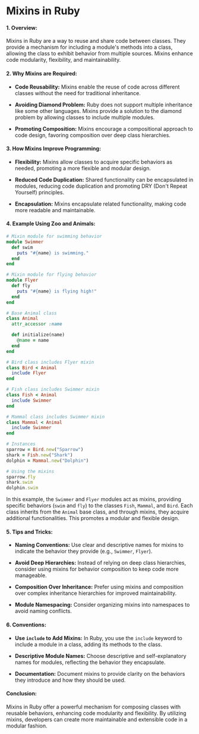 # Mixins in Ruby

#### **1. Overview:**
Mixins in Ruby are a way to reuse and share code between classes. They provide a mechanism for including a module's methods into a class, allowing the class to exhibit behavior from multiple sources. Mixins enhance code modularity, flexibility, and maintainability.

#### **2. Why Mixins are Required:**
- **Code Reusability:** Mixins enable the reuse of code across different classes without the need for traditional inheritance.

- **Avoiding Diamond Problem:** Ruby does not support multiple inheritance like some other languages. Mixins provide a solution to the diamond problem by allowing classes to include multiple modules.

- **Promoting Composition:** Mixins encourage a compositional approach to code design, favoring composition over deep class hierarchies.

#### **3. How Mixins Improve Programming:**
- **Flexibility:** Mixins allow classes to acquire specific behaviors as needed, promoting a more flexible and modular design.

- **Reduced Code Duplication:** Shared functionality can be encapsulated in modules, reducing code duplication and promoting DRY (Don't Repeat Yourself) principles.

- **Encapsulation:** Mixins encapsulate related functionality, making code more readable and maintainable.

#### **4. Example Using Zoo and Animals:**

```ruby
# Mixin module for swimming behavior
module Swimmer
  def swim
    puts "#{name} is swimming."
  end
end

# Mixin module for flying behavior
module Flyer
  def fly
    puts "#{name} is flying high!"
  end
end

# Base Animal class
class Animal
  attr_accessor :name

  def initialize(name)
    @name = name
  end
end

# Bird class includes Flyer mixin
class Bird < Animal
  include Flyer
end

# Fish class includes Swimmer mixin
class Fish < Animal
  include Swimmer
end

# Mammal class includes Swimmer mixin
class Mammal < Animal
  include Swimmer
end

# Instances
sparrow = Bird.new("Sparrow")
shark = Fish.new("Shark")
dolphin = Mammal.new("Dolphin")

# Using the mixins
sparrow.fly
shark.swim
dolphin.swim
```

In this example, the `Swimmer` and `Flyer` modules act as mixins, providing specific behaviors (`swim` and `fly`) to the classes `Fish`, `Mammal`, and `Bird`. Each class inherits from the `Animal` base class, and through mixins, they acquire additional functionalities. This promotes a modular and flexible design.

#### **5. Tips and Tricks:**
- **Naming Conventions:** Use clear and descriptive names for mixins to indicate the behavior they provide (e.g., `Swimmer`, `Flyer`).

- **Avoid Deep Hierarchies:** Instead of relying on deep class hierarchies, consider using mixins for behavior composition to keep code more manageable.

- **Composition Over Inheritance:** Prefer using mixins and composition over complex inheritance hierarchies for improved maintainability.

- **Module Namespacing:** Consider organizing mixins into namespaces to avoid naming conflicts.

#### **6. Conventions:**
- **Use `include` to Add Mixins:** In Ruby, you use the `include` keyword to include a module in a class, adding its methods to the class.

- **Descriptive Module Names:** Choose descriptive and self-explanatory names for modules, reflecting the behavior they encapsulate.

- **Documentation:** Document mixins to provide clarity on the behaviors they introduce and how they should be used.

#### **Conclusion:**
Mixins in Ruby offer a powerful mechanism for composing classes with reusable behaviors, enhancing code modularity and flexibility. By utilizing mixins, developers can create more maintainable and extensible code in a modular fashion.
